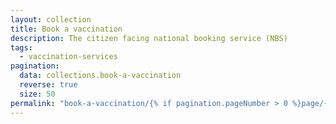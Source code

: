 ```yaml
---
layout: collection
title: Book a vaccination
description: The citizen facing national booking service (NBS)
tags:
  - vaccination-services
pagination:
  data: collections.book-a-vaccination
  reverse: true
  size: 50
permalink: "book-a-vaccination/{% if pagination.pageNumber > 0 %}page/{{ pagination.pageNumber + 1 }}{% endif %}/"
---
```

